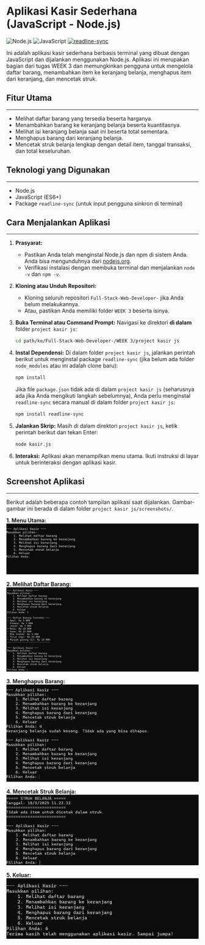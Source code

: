 # Aplikasi Kasir Sederhana (JavaScript - Node.js)

![Node.js](https://img.shields.io/badge/Node.js-339933?style=for-the-badge&logo=nodedotjs&logoColor=white) ![JavaScript](https://img.shields.io/badge/JavaScript-F7DF1E?style=for-the-badge&logo=javascript&logoColor=black) [![readline-sync](https://img.shields.io/npm/v/readline-sync?style=for-the-badge&label=readline-sync&color=blue)](https://www.npmjs.com/package/readline-sync)

Ini adalah aplikasi kasir sederhana berbasis terminal yang dibuat dengan JavaScript dan dijalankan menggunakan Node.js. Aplikasi ini merupakan bagian dari tugas WEEK 3 dan memungkinkan pengguna untuk mengelola daftar barang, menambahkan item ke keranjang belanja, menghapus item dari keranjang, dan mencetak struk.

## Fitur Utama
-----------

*   Melihat daftar barang yang tersedia beserta harganya.
*   Menambahkan barang ke keranjang belanja beserta kuantitasnya.
*   Melihat isi keranjang belanja saat ini beserta total sementara.
*   Menghapus barang dari keranjang belanja.
*   Mencetak struk belanja lengkap dengan detail item, tanggal transaksi, dan total keseluruhan.

## Teknologi yang Digunakan
------------------------

*   Node.js
*   JavaScript (ES6+)
*   Package `readline-sync` (untuk input pengguna sinkron di terminal)

## Cara Menjalankan Aplikasi
-------------------------

1.  **Prasyarat:**
    *   Pastikan Anda telah menginstal Node.js dan npm di sistem Anda. Anda bisa mengunduhnya dari [nodejs.org](https://nodejs.org/).
    *   Verifikasi instalasi dengan membuka terminal dan menjalankan `node -v` dan `npm -v`.

2.  **Kloning atau Unduh Repositori:**
    *   Kloning seluruh repositori `Full-Stack-Web-Developer-` jika Anda belum melakukannya.
    *   Atau, pastikan Anda memiliki folder `WEEK 3` beserta isinya.

3.  **Buka Terminal atau Command Prompt:**
    Navigasi ke direktori **di dalam** folder `project kasir js`:
    ```bash
    cd path/ke/Full-Stack-Web-Developer-/WEEK 3/project kasir js
    ```

4.  **Instal Dependensi:**
    Di dalam folder `project kasir js`, jalankan perintah berikut untuk menginstal package `readline-sync` (jika belum ada folder `node_modules` atau ini adalah clone baru):
    ```bash
    npm install
    ```
    Jika file `package.json` tidak ada di dalam `project kasir js` (seharusnya ada jika Anda mengikuti langkah sebelumnya), Anda perlu menginstal `readline-sync` secara manual di dalam folder `project kasir js`:
    ```bash
    npm install readline-sync
    ```

5.  **Jalankan Skrip:**
    Masih di dalam direktori `project kasir js`, ketik perintah berikut dan tekan Enter:
    ```bash
    node kasir.js
    ```

6.  **Interaksi:**
    Aplikasi akan menampilkan menu utama. Ikuti instruksi di layar untuk berinteraksi dengan aplikasi kasir.

## Screenshot Aplikasi
-------------------

Berikut adalah beberapa contoh tampilan aplikasi saat dijalankan. Gambar-gambar ini berada di dalam folder `project kasir js/screenshots/`.

**1. Menu Utama:**
![Tampilan Menu Utama Aplikasi Kasir](project%20kasir%20js/screenshots/menu_utama1.png)

**2. Melihat Daftar Barang:**
![Melihat Daftar Barang](project%20kasir%20js/screenshots/melihat_daftar_barang.png)

**3. Menghapus Barang:**
![Menghapus Barang dari Keranjang](project%20kasir%20js/screenshots/menghapus_barang.png)

**4. Mencetak Struk Belanja:**
![Contoh Struk Belanja yang Dicetak](project%20kasir%20js/screenshots/mencetak_struk.png)

**5. Keluar:**
![Keluar dari Aplikasi](project%20kasir%20js/screenshots/keluar.png)